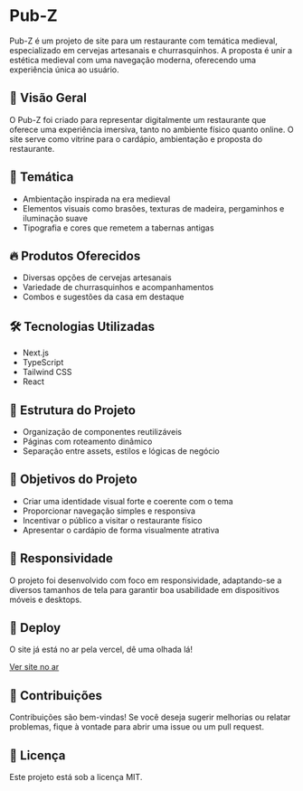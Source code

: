 # Pub-Z

Pub-Z é um projeto de site para um restaurante com temática medieval, especializado em cervejas artesanais e churrasquinhos. A proposta é unir a estética medieval com uma navegação moderna, oferecendo uma experiência única ao usuário.

## 🏰 Visão Geral

O Pub-Z foi criado para representar digitalmente um restaurante que oferece uma experiência imersiva, tanto no ambiente físico quanto online. O site serve como vitrine para o cardápio, ambientação e proposta do restaurante.

## 🍺 Temática

- Ambientação inspirada na era medieval
- Elementos visuais como brasões, texturas de madeira, pergaminhos e iluminação suave
- Tipografia e cores que remetem a tabernas antigas

## 🔥 Produtos Oferecidos

- Diversas opções de cervejas artesanais
- Variedade de churrasquinhos e acompanhamentos
- Combos e sugestões da casa em destaque

## 🛠️ Tecnologias Utilizadas

- Next.js
- TypeScript
- Tailwind CSS
- React

## 📁 Estrutura do Projeto

- Organização de componentes reutilizáveis
- Páginas com roteamento dinâmico
- Separação entre assets, estilos e lógicas de negócio

## 🚀 Objetivos do Projeto

- Criar uma identidade visual forte e coerente com o tema
- Proporcionar navegação simples e responsiva
- Incentivar o público a visitar o restaurante físico
- Apresentar o cardápio de forma visualmente atrativa

## 📱 Responsividade

O projeto foi desenvolvido com foco em responsividade, adaptando-se a diversos tamanhos de tela para garantir boa usabilidade em dispositivos móveis e desktops.

## 🧱 Deploy

O site já está no ar pela vercel, dê uma olhada lá!

[Ver site no ar](https://pubz.vercel.app/)


## 🤝 Contribuições

Contribuições são bem-vindas! Se você deseja sugerir melhorias ou relatar problemas, fique à vontade para abrir uma issue ou um pull request.

## 📜 Licença

Este projeto está sob a licença MIT.
